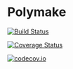 # Polymake

[![Build Status](https://travis-ci.com/oscar-system/Polymake.jl.svg?branch=master)](https://travis-ci.org/oscar-system/Polymake.jl)

[![Coverage Status](https://coveralls.io/repos/oscar-system/Polymake.jl/badge.svg?branch=master&service=github)](https://coveralls.io/github/oscar-system/Polymake.jl)

[![codecov.io](http://codecov.io/github/oscar-system/Polymake.jl/coverage.svg?branch=master)](http://codecov.io/github/oscar-system/Polymake.jl)
